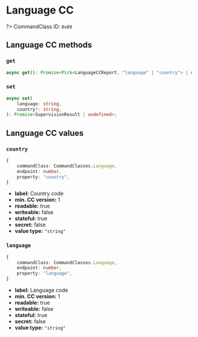 # Language CC

?> CommandClass ID: `0x89`

## Language CC methods

### `get`

```ts
async get(): Promise<Pick<LanguageCCReport, "language" | "country"> | undefined>;
```

### `set`

```ts
async set(
	language: string,
	country?: string,
): Promise<SupervisionResult | undefined>;
```

## Language CC values

### `country`

```ts
{
	commandClass: CommandClasses.Language,
	endpoint: number,
	property: "country",
}
```

-   **label:** Country code
-   **min. CC version:** 1
-   **readable:** true
-   **writeable:** false
-   **stateful:** true
-   **secret:** false
-   **value type:** `"string"`

### `language`

```ts
{
	commandClass: CommandClasses.Language,
	endpoint: number,
	property: "language",
}
```

-   **label:** Language code
-   **min. CC version:** 1
-   **readable:** true
-   **writeable:** false
-   **stateful:** true
-   **secret:** false
-   **value type:** `"string"`
